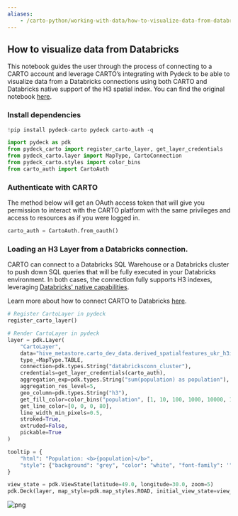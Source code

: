 ```yaml
---
aliases:
    - /carto-python/working-with-data/how-to-visualize-data-from-databricks
---
```


## How to visualize data from Databricks

This notebook guides the user through the process of connecting to a CARTO account and leverage CARTO’s integrating with Pydeck to be able to visualize data from a Databricks connections using both CARTO and Databricks native support of the H3 spatial index. You can find the original notebook [here](https://github.com/CartoDB/research-public/blob/master/pydeck-carto/How%20to%20access%20CARTO's%20Analytics%20Toolbox%20for%20Databricks%20and%20create%20visualizations%20via%20Python%20notebooks.ipynb).

### Install dependencies


```python
!pip install pydeck-carto pydeck carto-auth -q
```


```python
import pydeck as pdk
from pydeck_carto import register_carto_layer, get_layer_credentials
from pydeck_carto.layer import MapType, CartoConnection
from pydeck_carto.styles import color_bins
from carto_auth import CartoAuth
```

### Authenticate with CARTO

The method below will get an OAuth access token that will give you permission to interact with the CARTO platform with the same privileges and access to resources as if you were logged in.


```python
carto_auth = CartoAuth.from_oauth()
```


### Loading an H3 Layer from a Databricks connection.

CARTO can connect to a Databricks SQL Warehouse or a Databricks cluster to push down SQL queries that will be fully executed in your Databricks environment. In both cases, the connection fully supports H3 indexes, leveraging [Databricks' native capabilities](https://docs.databricks.com/spark/latest/spark-sql/language-manual/sql-ref-functions-builtin.html#h3-geospatial-functions).

Learn more about how to connect CARTO to Databricks [here](https://docs.carto.com/carto-user-manual/connections/creating-a-connection/#connection-to-databricks).


```python
# Register CartoLayer in pydeck
register_carto_layer()

# Render CartoLayer in pydeck
layer = pdk.Layer(
    "CartoLayer",
    data="hive_metastore.carto_dev_data.derived_spatialfeatures_ukr_h3int_res10_v1_yearly_v2_interpolated",
    type_=MapType.TABLE,
    connection=pdk.types.String("databricksconn_cluster"),
    credentials=get_layer_credentials(carto_auth),
    aggregation_exp=pdk.types.String("sum(population) as population"),
    aggregation_res_level=5,
    geo_column=pdk.types.String("h3"),
    get_fill_color=color_bins("population", [1, 10, 100, 1000, 10000, 100000], "SunsetDark"),
    get_line_color=[0, 0, 0, 80],
    line_width_min_pixels=0.5,
    stroked=True,
    extruded=False,
    pickable=True
)

tooltip = {
    "html": "Population: <b>{population}</b>",
    "style": {"background": "grey", "color": "white", "font-family": '"Helvetica Neue", Arial', "z-index": "10000"},
}

view_state = pdk.ViewState(latitude=49.0, longitude=30.0, zoom=5)
pdk.Deck(layer, map_style=pdk.map_styles.ROAD, initial_view_state=view_state)

```

![png](/img/carto-python/databricks-notebook/databricks_mapV3.png)

